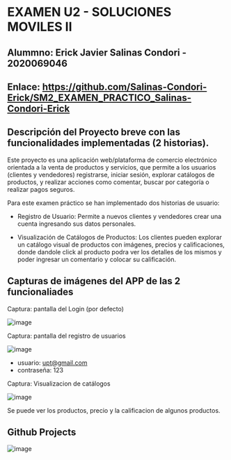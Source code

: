 # EXAMEN U2 - SOLUCIONES MOVILES II

## Alummno: Erick Javier Salinas Condori - 2020069046

## Enlace: https://github.com/Salinas-Condori-Erick/SM2_EXAMEN_PRACTICO_Salinas-Condori-Erick 

## Descripción del Proyecto breve con las funcionalidades implementadas (2 historias). 

Este proyecto es una aplicación web/plataforma de comercio electrónico orientada a la venta de productos y servicios, que permite a los usuarios (clientes y vendedores) registrarse, iniciar sesión, explorar catálogos de productos, y realizar acciones como comentar, buscar por categoría o realizar pagos seguros.

Para este examen práctico se han implementado dos historias de usuario:

- Registro de Usuario: Permite a nuevos clientes y vendedores crear una cuenta ingresando sus datos personales.

- Visualización de Catálogos de Productos: Los clientes pueden explorar un catálogo visual de productos con imágenes, precios y calificaciones, donde dandole click al producto podra ver los detalles de los mismos y poder ingresar un comentario y colocar su calificación.

## Capturas de imágenes del APP de las 2 funcionaliades

Captura: pantalla del Login (por defecto)

![image](https://github.com/user-attachments/assets/e4ad4334-0e34-4720-82dc-1fb8fad14657)

Captura: pantalla del registro de usuarios

![image](https://github.com/user-attachments/assets/fba7f9bd-8dea-4131-8388-52bec9dd0e10)

- usuario: upt@gmail.com 
- contraseña: 123

Captura: Visualizacion de catálogos 

![image](https://github.com/user-attachments/assets/35c3fe78-0be7-43de-9825-20009d2a8cb7)

Se puede ver los productos, precio y la calificacion de algunos productos. 

## Github Projects

![image](https://github.com/user-attachments/assets/5388351d-429c-4254-a22a-68d739ae17f1)

